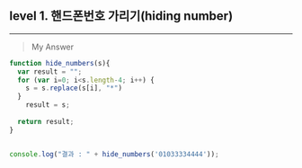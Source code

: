 ## level 1. 핸드폰번호 가리기(hiding number)
---
> My Answer
```javascript
function hide_numbers(s){
  var result = "";
  for (var i=0; i<s.length-4; i++) {
    s = s.replace(s[i], "*")
  }
	result = s;
  
  return result;
}


console.log("결과 : " + hide_numbers('01033334444'));
```